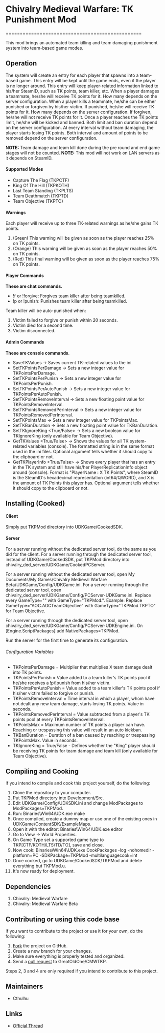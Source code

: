 # Chivalry Medieval Warfare: TK Punishment Mod #
================================================

This mod brings an automated team killing and team damaging punishment system into team-based game modes.

## Operation ##

The system will create an entry for each player that spawns into a team-based game. This entry will be kept until the game ends, even if the player is no longer around.
This entry will keep player-related information linked to his/her SteamID, such as TK points, team killer, etc.
When a player damages a teammate, he/she will receive TK points for it. How many depends on the server configuration.
When a player kills a teammate, he/she can be either punished or forgiven by his/her victim.
If punished, he/she will receive TK points for it. How many depends on the server configuration.
If forgiven, he/she will not receive TK points for it.
Once a player reaches the TK points limit, he/she will be kicked and banned.
Both limit and ban duration depend on the server configuration.
At every interval without team damaging, the player starts losing TK points.
Both interval and amount of points to be removed depend on the server configuration.

**NOTE:** Team damage and team kill done during the pre round and end game stages will not be counted.
**NOTE:** This mod will not work on LAN servers as it depends on SteamID.

#### Supported Modes ####

* Capture The Flag (TKPCTF)
* King Of The Hill (TKPKOTH)
* Last Team Standing (TKPLTS)
* Team Deathmatch (TKPTD)
* Team Objective (TKPTO)

#### Warnings ####

Each player will receive up to three TK-related warnings as he/she gains TK points.

1. (Green) This warning will be given as soon as the player reaches 25% on TK points.
2. (Orange) This warning will be given as soon as the player reaches 50% on TK points.
3. (Red) This final warning will be given as soon as the player reaches 75% on TK points.

#### Player Commands ####

**These are chat commands.**

* !f or !forgive: Forgives team killer after being teamkilled.
* !p or !punish: Punishes team killer after being teamkilled.

Team killer will be auto-punished when:

1. Victim failed to forgive or punish within 20 seconds.
2. Victim died for a second time.
3. Victim disconnected.

#### Admin Commands ####

**These are console commands.**

* SaveTKValues -> Saves current TK-related values to the ini.
* SetTKPointsPerDamage <new value> -> Sets a new integer value for TKPointsPerDamage.
* SetTKPointsPerPunish <new value> -> Sets a new integer value for TKPointsPerPunish.
* SetTKPointsPerAutoPunish <new value> -> Sets a new integer value for TKPointsPerAutoPunish.
* SetTKPointsRemoveInterval <new value> -> Sets a new floating point value for TKPointsRemoveInterval.
* SetTKPointsRemovedPerInterval <new value> -> Sets a new integer value for TKPointsRemovedPerInterval.
* SetTKPointsMax <new value> -> Sets a new integer value for TKPointsMax.
* SetTKBanDuration <new value> -> Sets a new floating point value for TKBanDuration.
* SetTKIgnoreKing <True/False> -> Sets a new boolean value for TKIgnoreKing (only available for Team Objective).
* GetTKValues <True/False> -> Shows the values for all TK system-related variables (console). The formatted string is in the same format used in the ini files. Optional argument tells whether it should copy to the clipboard or not.
* GetTKPlayerInfo <True/False> -> Shows every player that has an entry in the TK system and still have his/her PlayerReplicationInfo object around (console). Format is "PlayerName <SteamID>: X TK Points", where SteamID is the SteamID's hexadecimal representation (int64/QWORD), and X is the amount of TK Points this player has. Optional argument tells whether it should copy to the clipboard or not.

## Installing (Cooked) ##

#### Client ####

Simply put TKPMod directory into UDKGame/CookedSDK.

#### Server ####

For a server running without the dedicated server tool, do the same as you did for the client.
For a server running through the dedicated server tool, instead of UDKGame/CookedSDK, put TKPMod directory into chivalry_ded_server/UDKGame/CookedPCServer.

For a server running without the dedicated server tool, open My Documents/My Games/Chivalry Medieval Warfare Beta/UDKGame/Config/UDKGame.ini.
For a server running through the dedicated server tool, open chivalry_ded_server/UDKGame/Config/PCServer-UDKGame.ini.
Replace every GameType="<GAMEMODE>" with GameType="TKPMod.<GAMEMODE>".
Example: Replace GameType="AOC.AOCTeamObjective" with GameType="TKPMod.TKPTO" for Team Objective.

For a server running through the dedicated server tool, open chivalry_ded_server/UDKGame/Config/PCServer-UDKEngine.ini.
On [Engine.ScriptPackages] add NativePackages=TKPMod.

Run the server for the first time to generate its configuration.

###### Configuration Variables ######

* TKPointsPerDamage = Multiplier that multiplies X team damage dealt into TK points.
* TKPointsPerPunish = Value added to a team killer's TK points pool if he/she receives a !p/!punish from his/her victim.
* TKPointsPerAutoPunish = Value added to a team killer's TK points pool if his/her victim failed to forgive or punish.
* TKPointsRemoveInterval = Time interval in which a player, whom have not dealt any new team damage, starts losing TK points. Value in seconds.
* TKPointsRemovedPerInterval = Value subtracted from a player's TK points pool at every TKPointsRemoveInterval.
* TKPointsMax = Maximum number of TK points a player can have. Reaching or trespassing this value will result in an auto kickban.
* TKBanDuration = Duration of a ban caused by reaching or trespassing TKPointsMax. Value in seconds.
* TKIgnoreKing = True/False - Defines whether the "King" player should be receiving TK points for team damage and team kill (only available for Team Objective).

## Compiling and Cooking ##

If you intend to compile and cook this project yourself, do the following:

1. Clone the repository to your computer.
2. Put TKPMod directory into Development/Src.
3. Edit UDKGame/Config/UDKSDK.ini and change ModPackages to ModPackages=TKPMod.
4. Run: Binaries\Win64\UDK.exe make
5. Once compiled, create a dummy map or use one of the existing ones in UDKGame/ContentSDK/ExampleMaps.
6. Open it with the editor: Binaries\Win64\UDK.exe editor
7. Go to View -> World Properties.
8. On Game Type set a supported game type to TKP[CTF/KOTH/LTS/TD/TO], save and close.
9. Now cook: Binaries\Win64\UDK.exe CookPackages -log -nohomedir -platform=PC -SDKPackage=TKPMod <DummyMap> -multilanguagecook=int
10. Once cooked, go to UDKGame/CookedSDK/TKPMod and delete everything but TKPMod.u.
11. It's now ready for deployment.

## Dependencies ##

1. Chivalry: Medieval Warfare
2. Chivalry: Medieval Warfare Beta

## Contributing or using this code base ##

If you want to contribute to the project or use it for your own, do the following:

1. [Fork](https://github.com/GreatOldOne/CMWTKP/fork) the project on GitHub.
2. Create a new branch for your changes.
3. Make sure everything is properly tested and organized.
4. Send a [pull request](https://help.github.com/articles/creating-a-pull-request) to GreatOldOne/CMWTKP.

Steps 2, 3 and 4 are only required if you intend to contribute to this project.

## Maintainers ##

* Cthulhu

## Links ##

* [Official Thread](http://www.tornbanner.com/forums/viewtopic.php?f=51&t=16305)